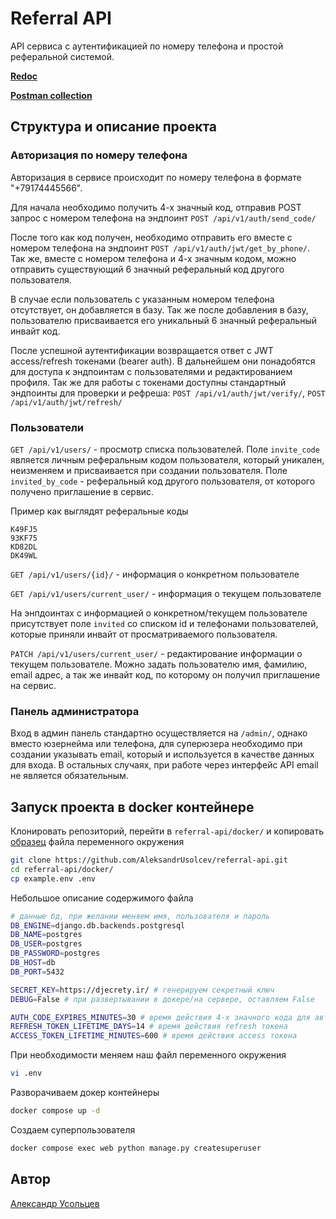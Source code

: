 # Referral API

API сервиса с аутентификацией по номеру телефона и простой реферальной системой.

[**Redoc**](https://referral-api.usolcev.com/api/v1/redoc/)

[**Postman collection**](api.postman_collection)

## Структура и описание проекта

### Авторизация по номеру телефона

Авторизация в сервисе происходит по номеру телефона в формате "+79174445566".

Для начала необходимо получить 4-х значный код, отправив POST запрос с номером телефона на эндпоинт `POST /api/v1/auth/send_code/`

После того как код получен, необходимо отправить его вместе с номером телефона на эндпоинт `POST /api/v1/auth/jwt/get_by_phone/`. Так же, вместе с номером телефона и 4-х значным кодом, можно отправить существующий 6 значный реферальный код другого пользователя.

В случае если пользователь с указанным номером телефона отсутствует, он добавляется в базу. Так же после добавления в базу, пользователю присваивается его уникальный 6 значный реферальный инвайт код.

После успешной аутентификации возвращается ответ с JWT access/refresh токенами (bearer auth). В дальнейшем они понадобятся для доступа к эндпоинтам с пользователями и редактированием профиля. Так же для работы с токенами доступны стандартный эндпоинты для проверки и рефреша: `POST /api/v1/auth/jwt/verify/`, `POST /api/v1/auth/jwt/refresh/`

### Пользователи

`GET /api/v1/users/` - просмотр списка пользователей. Поле `invite_code` является личным реферальным кодом пользователя, который уникален, неизменяем и присваивается при создании пользователя. Поле `invited_by_code` - реферальный код другого пользователя, от которого получено приглашение в сервис.

Пример как выглядят реферальные коды

```
K49FJ5
93KF75
KD82DL
DK49WL
```

`GET /api/v1/users/{id}/` - информация о конкретном пользователе

`GET /api/v1/users/current_user/` - информация о текущем пользователе

На энпдоинтах с информацией о конкретном/текущем пользователе присутствует поле `invited` со списком id и телефонами пользователей, которые приняли инвайт от просматриваемого пользователя.

`PATCH /api/v1/users/current_user/` - редактирование информации о текущем пользователе. Можно задать пользователю имя, фамилию, email адрес, а так же инвайт код, по которому он получил приглашение на сервис.

### Панель администратора

Вход в админ панель стандартно осуществляется на `/admin/`, однако вместо юзернейма или телефона, для суперюзера необходимо при создании указывать email, который и используется в качестве данных для входа. В остальных случаях, при работе через интерфейс API email не является обязательным.

## Запуск проекта в docker контейнере

Клонировать репозиторий, перейти в `referral-api/docker/` и копировать [образец](/docker/example.env) файла переменного окружения

```bash
git clone https://github.com/AleksandrUsolcev/referral-api.git
cd referral-api/docker/
cp example.env .env
```

Небольшое описание содержимого файла

```bash
# данные бд, при желании меняем имя, пользователя и пароль
DB_ENGINE=django.db.backends.postgresql
DB_NAME=postgres
DB_USER=postgres
DB_PASSWORD=postgres
DB_HOST=db
DB_PORT=5432

SECRET_KEY=https://djecrety.ir/ # генерируем секретный ключ
DEBUG=False # при развертывании в докере/на сервере, оставляем False

AUTH_CODE_EXPIRES_MINUTES=30 # время действия 4-х значного кода для авторизации
REFRESH_TOKEN_LIFETIME_DAYS=14 # время действия refresh токена
ACCESS_TOKEN_LIFETIME_MINUTES=600 # время действия access токена
```

При необходимости меняем наш файл переменного окружения

```bash
vi .env
```

Разворачиваем докер контейнеры

```bash
docker compose up -d
```

Создаем суперпользователя

```bash
docker compose exec web python manage.py createsuperuser
```

## Автор

[Александр Усольцев](https://github.com/AleksandrUsolcev)
